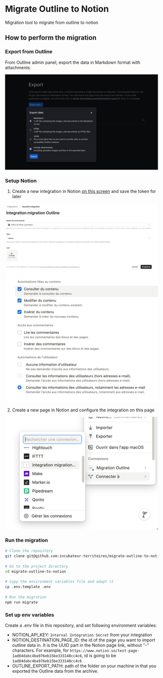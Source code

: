 # Migrate Outline to Notion
Migration tool to migrate from outline to notion

## How to perform the migration

### Export from Outline

From Outline admin panel, export the data in Markdown format with attachments.

![OutlineExport](./doc/images/OutlineExport.png)

### Setup Notion

1. Create a new integration in Notion [on this screen](https://www.notion.so/profile/integrations/form/new-integration) and save the token for later

![NotionIntegrationCreation](./doc/images/NotionIntegrationCreation.png)
![NotionIntegrationParameters](./doc/images/NotionIntegrationParameters.png)

2. Create a new page in Notion and configure the integration on this page

![NotionIntegrationPageConfiguration](./doc/images/NotionIntegrationPageConfiguration.png)

### Run the migration

```bash
# Clone the repository
git clone git@github.com:incubateur-territoires/migrate-outline-to-notion.git

# Go to the project directory
cd migrate-outline-to-notion

# Copy the environment variables file and adapt it
cp .env.template .env

# Run the migration
npm run migrate
```

### Set up env variables
Create a .env file in this repository, and set following environment variables:
- NOTION_API_KEY: `Internal Integration Secret` from your integration
- NOTION_DESTINATION_PAGE_ID: the id of the page you want to import outline data in. It is the UUID part in the Notion page link, without "-" characters. For example, for `https://www.notion.so/test-page-1ad84dabc4ba976eb15be333148cc4c6`, id is going to be `1ad84dabc4ba976eb15be333148cc4c6`
- OUTLINE_EXPORT_PATH: path of the folder on your machine in that you exported the Outline data from the archive.
